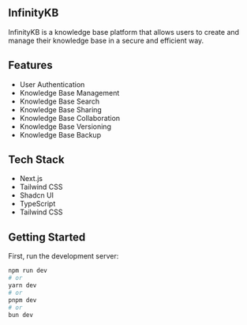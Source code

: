 ## InfinityKB

InfinityKB is a knowledge base platform that allows users to create and manage their knowledge base in a secure and efficient way.

## Features

- User Authentication
- Knowledge Base Management
- Knowledge Base Search
- Knowledge Base Sharing
- Knowledge Base Collaboration
- Knowledge Base Versioning
- Knowledge Base Backup

## Tech Stack

- Next.js
- Tailwind CSS
- Shadcn UI
- TypeScript
- Tailwind CSS



## Getting Started

First, run the development server:

```bash
npm run dev
# or
yarn dev
# or
pnpm dev
# or
bun dev
```


